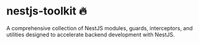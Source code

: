 # nestjs-toolkit 🔥
A comprehensive collection of NestJS modules, guards, interceptors, and utilities designed to accelerate backend development with NestJS.
